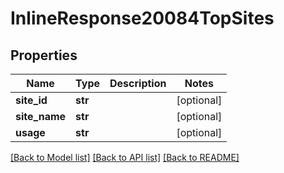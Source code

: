 # InlineResponse20084TopSites

## Properties
Name | Type | Description | Notes
------------ | ------------- | ------------- | -------------
**site_id** | **str** |  | [optional] 
**site_name** | **str** |  | [optional] 
**usage** | **str** |  | [optional] 

[[Back to Model list]](../README.md#documentation-for-models) [[Back to API list]](../README.md#documentation-for-api-endpoints) [[Back to README]](../README.md)

